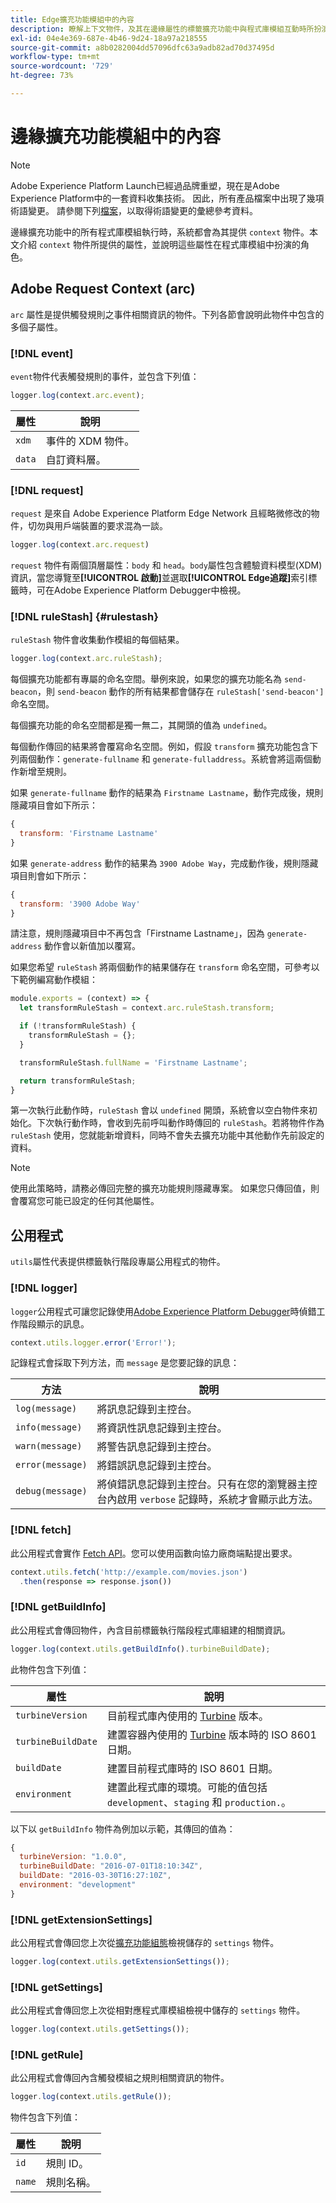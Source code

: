 ```yaml
---
title: Edge擴充功能模組中的內容
description: 瞭解上下文物件，及其在邊緣屬性的標籤擴充功能中與程式庫模組互動時所扮演的角色。
exl-id: 04e4e369-687e-4b46-9d24-18a97a218555
source-git-commit: a8b0282004dd57096dfc63a9adb82ad70d37495d
workflow-type: tm+mt
source-wordcount: '729'
ht-degree: 73%

---
```


# 邊緣擴充功能模組中的內容

>[!NOTE]
>
> Adobe Experience Platform Launch已經過品牌重塑，現在是Adobe Experience Platform中的一套資料收集技術。 因此，所有產品檔案中出現了幾項術語變更。 請參閱下列[檔案](../../term-updates.md)，以取得術語變更的彙總參考資料。

邊緣擴充功能中的所有程式庫模組執行時，系統都會為其提供 `context` 物件。本文介紹 `context` 物件所提供的屬性，並說明這些屬性在程式庫模組中扮演的角色。

## Adobe Request Context (arc)

`arc` 屬性是提供觸發規則之事件相關資訊的物件。下列各節會說明此物件中包含的多個子屬性。

### [!DNL event]

`event`物件代表觸發規則的事件，並包含下列值：

```js
logger.log(context.arc.event);
```

| 屬性 | 說明 |
| --- | --- |
| `xdm` | 事件的 XDM 物件。 |
| `data` | 自訂資料層。 |

### [!DNL request]

`request` 是來自 Adobe Experience Platform Edge Network 且經略微修改的物件，切勿與用戶端裝置的要求混為一談。

```js
logger.log(context.arc.request)
```

`request` 物件有兩個頂層屬性：`body` 和 `head`。`body`屬性包含體驗資料模型(XDM)資訊，當您導覽至&#x200B;**[!UICONTROL 啟動]**&#x200B;並選取&#x200B;**[!UICONTROL Edge追蹤]**&#x200B;索引標籤時，可在Adobe Experience Platform Debugger中檢視。

### [!DNL ruleStash] {#rulestash}

`ruleStash` 物件會收集動作模組的每個結果。

```js
logger.log(context.arc.ruleStash);
```

每個擴充功能都有專屬的命名空間。舉例來說，如果您的擴充功能名為 `send-beacon`，則 `send-beacon` 動作的所有結果都會儲存在 `ruleStash['send-beacon']` 命名空間。

每個擴充功能的命名空間都是獨一無二，其開頭的值為 `undefined`。

每個動作傳回的結果將會覆寫命名空間。例如，假設 `transform` 擴充功能包含下列兩個動作：`generate-fullname` 和 `generate-fulladdress`。系統會將這兩個動作新增至規則。

如果 `generate-fullname` 動作的結果為 `Firstname Lastname`，動作完成後，規則隱藏項目會如下所示：

```js
{
  transform: 'Firstname Lastname'
}
```

如果 `generate-address` 動作的結果為 `3900 Adobe Way`，完成動作後，規則隱藏項目則會如下所示：

```js
{
  transform: '3900 Adobe Way'
}
```

請注意，規則隱藏項目中不再包含「Firstname Lastname」，因為 `generate-address` 動作會以新值加以覆寫。

如果您希望 `ruleStash` 將兩個動作的結果儲存在 `transform` 命名空間，可參考以下範例編寫動作模組：

```js
module.exports = (context) => {
  let transformRuleStash = context.arc.ruleStash.transform;

  if (!transformRuleStash) {
    transformRuleStash = {};
  }

  transformRuleStash.fullName = 'Firstname Lastname';

  return transformRuleStash;
}
```

第一次執行此動作時，`ruleStash` 會以 `undefined` 開頭，系統會以空白物件來初始化。下次執行動作時，會收到先前呼叫動作時傳回的 `ruleStash`。若將物件作為 `ruleStash` 使用，您就能新增資料，同時不會失去擴充功能中其他動作先前設定的資料。

>[!NOTE]
>
>使用此策略時，請務必傳回完整的擴充功能規則隱藏專案。 如果您只傳回值，則會覆寫您可能已設定的任何其他屬性。

## 公用程式

`utils`屬性代表提供標籤執行階段專屬公用程式的物件。

### [!DNL logger]

`logger`公用程式可讓您記錄使用[Adobe Experience Platform Debugger](https://chrome.google.com/webstore/detail/adobe-experience-platform/bfnnokhpnncpkdmbokanobigaccjkpob)時偵錯工作階段顯示的訊息。

```js
context.utils.logger.error('Error!');
```

記錄程式會採取下列方法，而 `message` 是您要記錄的訊息：

| 方法 | 說明 |
| --- | --- |
| `log(message)` | 將訊息記錄到主控台。 |
| `info(message)` | 將資訊性訊息記錄到主控台。 |
| `warn(message)` | 將警告訊息記錄到主控台。 |
| `error(message)` | 將錯誤訊息記錄到主控台。 |
| `debug(message)` | 將偵錯訊息記錄到主控台。只有在您的瀏覽器主控台內啟用 `verbose` 記錄時，系統才會顯示此方法。 |

### [!DNL fetch]

此公用程式會實作 [Fetch API](https://developer.mozilla.org/zh-TW/docs/Web/API/Fetch_API)。您可以使用函數向協力廠商端點提出要求。

```js
context.utils.fetch('http://example.com/movies.json')
  .then(response => response.json())
```

### [!DNL getBuildInfo]

此公用程式會傳回物件，內含目前標籤執行階段程式庫組建的相關資訊。

```js
logger.log(context.utils.getBuildInfo().turbineBuildDate);
```

此物件包含下列值：

| 屬性 | 說明 |
| --- | --- |
| `turbineVersion` | 目前程式庫內使用的 [Turbine](https://www.npmjs.com/package/@adobe/reactor-turbine-edge) 版本。 |
| `turbineBuildDate` | 建置容器內使用的 [Turbine](https://www.npmjs.com/package/@adobe/reactor-turbine-edge) 版本時的 ISO 8601 日期。 |
| `buildDate` | 建置目前程式庫時的 ISO 8601 日期。 |
| `environment` | 建置此程式庫的環境。可能的值包括 `development`、`staging` 和 `production.`。 |

以下以 `getBuildInfo` 物件為例加以示範，其傳回的值為：

```js
{
  turbineVersion: "1.0.0",
  turbineBuildDate: "2016-07-01T18:10:34Z",
  buildDate: "2016-03-30T16:27:10Z",
  environment: "development"
}
```

### [!DNL getExtensionSettings]

此公用程式會傳回您上次從[擴充功能組態](../configuration.md)檢視儲存的 `settings` 物件。

```js
logger.log(context.utils.getExtensionSettings());
```

### [!DNL getSettings]

此公用程式會傳回您上次從相對應程式庫模組檢視中儲存的 `settings` 物件。

```js
logger.log(context.utils.getSettings());
```

### [!DNL getRule]

此公用程式會傳回內含觸發模組之規則相關資訊的物件。

```js
logger.log(context.utils.getRule());
```

物件包含下列值：

| 屬性 | 說明 |
| --- | --- |
| `id` | 規則 ID。 |
| `name` | 規則名稱。 |
